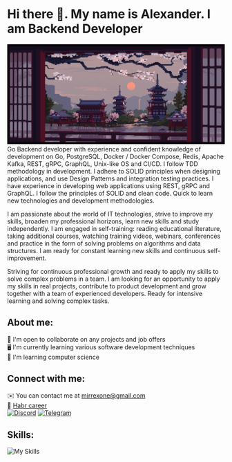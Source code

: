 # Hi there 👋. My name is Alexander. I am Backend Developer
![evening](evening.gif)
Go Backend developer with experience and confident knowledge of development on Go, PostgreSQL, Docker / Docker Compose, Redis, Apache Kafka, REST, gRPC, GraphQL, Unix-like OS and CI/CD. I follow TDD methodology in development. I adhere to SOLID principles when designing applications, and use Design Patterns and integration testing practices. I have experience in developing web applications using REST, gRPC and GraphQL. I follow the principles of SOLID and clean code. Quick to learn new technologies and development methodologies.


I am passionate about the world of IT technologies, strive to improve my skills, broaden my professional horizons, learn new skills and study independently. I am engaged in self-training: reading educational literature, taking additional courses, watching training videos, webinars, conferences and practice in the form of solving problems on algorithms and data structures. I am ready for constant learning new skills and continuous self-improvement.


Striving for continuous professional growth and ready to apply my skills to solve complex problems in a team.
I am looking for an opportunity to apply my skills in real projects, contribute to product development and grow together with a team of experienced developers. Ready for intensive learning and solving complex tasks.

## About me:
🤝 I'm open to collaborate on any projects and job offers    
🖥️ I'm currently learning various software development techniques  
🧠 I'm learning computer science

## Connect with me:
✉️ You can contact me at mirrexone@gmail.com   
💼 [Habr career](https://career.habr.com/mirrex_one)  
[![Discord](https://skillicons.dev/icons?i=discord&theme=dark)](https://discord.com/users/mirrex)
[![Telegram](https://user-images.githubusercontent.com/95209245/205297581-a8d5cac0-1a9c-431e-8ef3-9f554cee81c1.svg)](https://t.me/Mirrexxx)

## Skills:
![My Skills](https://skillicons.dev/icons?i=go,postgres,kafka,redis,docker,git,linux,bash,neovim&theme=dark)
